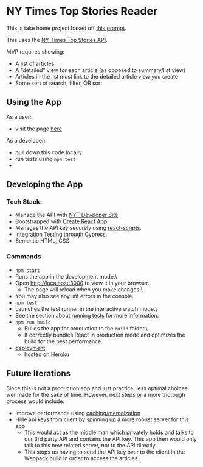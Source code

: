 # NY Times Top Stories Reader

This is take home project based off [this prompt](https://mod4.turing.edu/projects/take_home/take_home_fe).

This uses the [NY Times Top Stories API](https://developer.nytimes.com/docs/top-stories-product/1/overview).

MVP requires showing:

- A list of articles
- A “detailed” view for each article (as opposed to summary/list view)
- Articles in the list must link to the detailed article view you create
- Some sort of search, filter, OR sort

## Using the App

As a user:
 - visit the page [here](https://ny-times-reader.herokuapp.com/)

As a developer:
 - pull down this code locally
 - run tests using `npm test`
 - 
## Developing the App

### Tech Stack:

- Manage the API with [NYT Developer Site](https://developer.nytimes.com/my-apps/14d62669-1fc1-40ec-8fc3-278084a899eb).
- Bootstrapped with [Create React App](https://github.com/facebook/create-react-app).
- Manages the API key securely using [react-scripts](https://create-react-app.dev/docs/adding-custom-environment-variables/).
- Integration Testing through [Cypress](https://www.cypress.io/).
- Semantic HTML, CSS
### Commands

-  `npm start`
 - Runs the app in the development mode.\
 - Open [http://localhost:3000](http://localhost:3000) to view it in your browser.
   - The page will reload when you make changes.\
 - You may also see any lint errors in the console.
- `npm test`
 - Launches the test runner in the interactive watch mode.\
 - See the section about [running tests](https://facebook.github.io/create-react-app/docs/running-tests) for more information.
- `npm run build`
  - Builds the app for production to the `build` folder.\
  - It correctly bundles React in production mode and optimizes the build for the best performance.
- [deployment](https://facebook.github.io/create-react-app/docs/deployment) 
  - hosted on Heroku

## Future Iterations

Since this is not a production app and just practice, less optimal choices wer made for the sake of time. However, next steps or a more thorough process would include:

- Improve performance using [caching/memoization](https://www.smashingmagazine.com/2020/07/custom-react-hook-fetch-cache-data/0)
- Hide api keys from client by spinning up a more robust server for this app
  - This would act as the middle man which privately holds and talks to our 3rd party API and contains the API key. This app then would only talk to this new related server, not to the API directly.
  - This stops us having to send the API key over to the client in the Webpack build in order to access the articles.
  
  